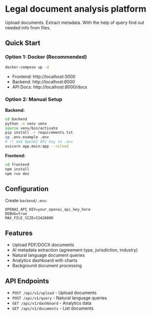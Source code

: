 # Legal document analysis platform

Upload documents. Extract metadata. With the help of query find out needed info from files.

## Quick Start

### Option 1: Docker (Recommended)
```bash
docker-compose up -d
```
- Frontend: http://localhost:3000
- Backend: http://localhost:8000
- API Docs: http://localhost:8000/docs

### Option 2: Manual Setup

**Backend:**
```bash
cd backend
python -m venv venv
source venv/bin/activate  
pip install -r requirements.txt
cp .env.example .env
# !! Add OpenAI API key to .env
uvicorn app.main:app --reload
```

**Frontend:**
```bash
cd frontend
npm install
npm run dev
```

## Configuration

Create `backend/.env`:
```
OPENAI_API_KEY=your_openai_api_key_here
DEBUG=true
MAX_FILE_SIZE=52428800
```

## Features

- Upload PDF/DOCX documents
- AI metadata extraction (agreement type, jurisdiction, industry)
- Natural language document queries
- Analytics dashboard with charts
- Background document processing


## API Endpoints

- `POST /api/v1/upload` - Upload documents
- `POST /api/v1/query` - Natural language queries
- `GET /api/v1/dashboard` - Analytics data
- `GET /api/v1/documents` - List documents